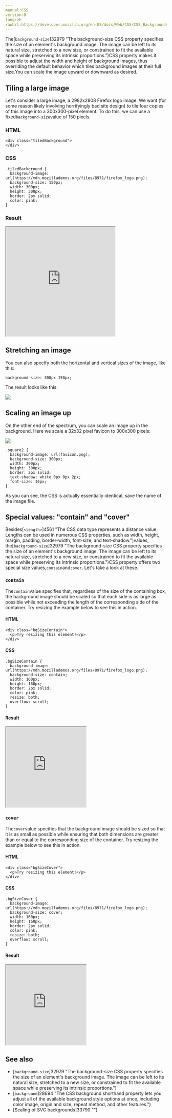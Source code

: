 ```yaml
---
manual:CSS
version:0
lang:zh
rawUrl:https://developer.mozilla.org/en-US/docs/Web/CSS/CSS_Backgrounds_and_Borders/Scaling_background_images
---
```






The[`background-size`]32979 "The background-size CSS property specifies the size of an element's background image. The image can be left to its natural size, stretched to a new size, or constrained to fit the available space while preserving its intrinsic proportions.")CSS property makes it possible to adjust the width and height of background images, thus overriding the default behavior which tiles background images at their full size.You can scale the image upward or downward as desired.


## Tiling a large image<a name="Tiling_a_large_image"></a>


Let&#39;s consider a large image, a 2982x2808 Firefox logo image. We want (for some reason likely involving horrifyingly bad site design) to tile four copies of this image into a 300x300-pixel element. To do this, we can use a fixed`background-size`value of 150 pixels.


### HTML<a name="HTML"></a>

```
<div class="tiledBackground">
</div>
```

### CSS<a name="CSS"></a>

```
.tiledBackground {
  background-image: url(https://mdn.mozillademos.org/files/8971/firefox_logo.png);
  background-size: 150px;
  width: 300px;
  height: 300px;
  border: 2px solid;
  color: pink;
} 

```

### Result<a name="Result"></a>


<iframe src='https://mdn.mozillademos.org/en-US/docs/Web/CSS/CSS_Backgrounds_and_Borders/Scaling_background_images$samples/Tiling_a_large_image?revision=1307111' width='340' height='340'></iframe>



## Stretching an image<a name="Stretching_an_image"></a>


You can also specify both the horizontal and vertical sizes of the image, like this:


```
background-size: 300px 150px;
```


The result looks like this:



![](%37790.png "")


## Scaling an image up<a name="Scaling_an_image_up"></a>


On the other end of the spectrum, you can scale an image up in the background. Here we scale a 32x32 pixel favicon to 300x300 pixels:



![](%37789.png "")


```
.square2 {
  background-image: url(favicon.png);
  background-size: 300px;
  width: 300px;
  height: 300px;
  border: 2px solid;
  text-shadow: white 0px 0px 2px;
  font-size: 16px;
} 

```


As you can see, the CSS is actually essentially identical, save the name of the image file.


## Special values: &quot;contain&quot; and &quot;cover&quot;<a name="Special_values.3A_.22contain.22_and_.22cover.22"></a>


Besides[`<length>`]4561 "The <length> CSS data type represents a distance value. Lengths can be used in numerous CSS properties, such as width, height, margin, padding, border-width, font-size, and text-shadow.")values, the[`background-size`]32979 "The background-size CSS property specifies the size of an element's background image. The image can be left to its natural size, stretched to a new size, or constrained to fit the available space while preserving its intrinsic proportions.")CSS property offers two special size values,`contain`and`cover`. Let&#39;s take a look at these.


### `contain`<a name="contain"></a>


The`contain`value specifies that, regardless of the size of the containing box, the background image should be scaled so that each side is as large as possible while not exceeding the length of the corresponding side of the container. Try resizing the example below to see this in action.


#### HTML<a name="HTML_2"></a>

```
<div class="bgSizeContain">
  <p>Try resizing this element!</p>
</div>
```

#### CSS<a name="CSS_2"></a>

```
.bgSizeContain {
  background-image: url(https://mdn.mozillademos.org/files/8971/firefox_logo.png);
  background-size: contain;
  width: 160px;
  height: 160px;
  border: 2px solid;
  color: pink;
  resize: both;
  overflow: scroll;
}
```

#### Result<a name="Result_2"></a>


<iframe src='https://mdn.mozillademos.org/en-US/docs/Web/CSS/CSS_Backgrounds_and_Borders/Scaling_background_images$samples/contain?revision=1307111' width='250' height='250'></iframe>



### `cover`<a name="cover"></a>


The`cover`value specifies that the background image should be sized so that it is as small as possible while ensuring that both dimensions are greater than or equal to the corresponding size of the container. Try resizing the example below to see this in action.


#### HTML<a name="HTML_3"></a>

```
<div class="bgSizeCover">
  <p>Try resizing this element!</p>
</div>
```

#### CSS<a name="CSS_3"></a>

```
.bgSizeCover {
  background-image: url(https://mdn.mozillademos.org/files/8971/firefox_logo.png);
  background-size: cover;
  width: 160px;
  height: 160px;
  border: 2px solid;
  color: pink;
  resize: both;
  overflow: scroll;
}
```

#### Result<a name="Result_3"></a>


<iframe src='https://mdn.mozillademos.org/en-US/docs/Web/CSS/CSS_Backgrounds_and_Borders/Scaling_background_images$samples/cover?revision=1307111' width='250' height='250'></iframe>



## See also<a name="See_also"></a>

* [`background-size`]32979 "The background-size CSS property specifies the size of an element's background image. The image can be left to its natural size, stretched to a new size, or constrained to fit the available space while preserving its intrinsic proportions.")
* [`background`]28694 "The CSS background shorthand property lets you adjust all of the available background style options at once, including color image, origin and size, repeat method, and other features.")
* [Scaling of SVG backgrounds]33790 "")



